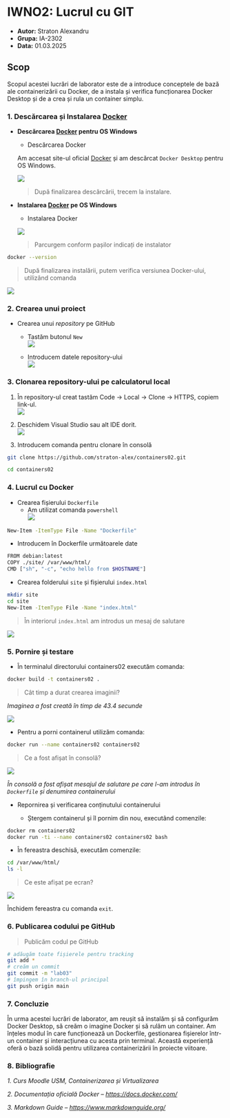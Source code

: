 # IWNO2: Lucrul cu GIT

* **Autor:** Straton Alexandru  
* **Grupa:** IA-2302  
* **Data:** 01.03.2025  

## Scop
Scopul acestei lucrări de laborator este de a introduce conceptele de bază ale containerizării cu Docker, de a instala și verifica funcționarea Docker Desktop și de a crea și rula un container simplu.

### 1. Descărcarea și Instalarea [Docker](https://www.docker.com/products/docker-desktop/)

- **Descărcarea [Docker](https://www.docker.com/products/docker-desktop/) pentru OS Windows**

  - Descărcarea Docker

  Am accesat site-ul oficial [Docker](https://www.docker.com/products/docker-desktop/) și am descărcat `Docker Desktop` pentru OS Windows.

  ![](images/image.png)  

  > După finalizarea descărcării, trecem la instalare.

- **Instalarea [Docker](https://www.docker.com/products/docker-desktop/) pe OS Windows**

  - Instalarea Docker

  ![](images/Screenshot-2025-03-01-093235.png)  
  
  > Parcurgem conform pașilor indicați de instalator


```bash
docker --version
```

> După finalizarea instalării, putem verifica versiunea Docker-ului, utilizând comanda

![](images/Screenshot-2025-03-01-093931.png)

### 2. Crearea unui proiect
 - Crearea unui *repository* pe GitHub
    - Tastăm butonul `New`  
      ![](images/Screenshot-2025-02-28-214030.png)  

    - Introducem datele repository-ului  
      ![](images/Screenshot-2025-02-28-214056.png)  

### 3. Clonarea repository-ului pe calculatorul local

 1. În repository-ul creat tastăm Code -> Local -> Clone -> HTTPS, copiem link-ul.  
      ![](images/Screenshot-2025-02-28-214117.png)  

 2. Deschidem Visual Studio sau alt IDE dorit.  
      ![](images/Screenshot-2025-02-28-214233.png)  

 3. Introducem comanda pentru clonare în consolă

```bash
git clone https://github.com/straton-alex/containers02.git

cd containers02
```

### 4. Lucrul cu Docker

 - Crearea fișierului `Dockerfile`
    - Am utilizat comanda `powershell`  
      ![](images/Screenshot-2025-02-28-214615)  

```bash
New-Item -ItemType File -Name "Dockerfile"
```

- Introducem în Dockerfile următoarele date

```bash
FROM debian:latest
COPY ./site/ /var/www/html/
CMD ["sh", "-c", "echo hello from $HOSTNAME"]
```

 - Crearea folderului `site` și fișierului `index.html`

 ```bash
mkdir site
cd site
New-Item -ItemType File -Name "index.html"
 ```

> În interiorul `index.html` am introdus un mesaj de salutare

![](images/Screenshot-2025-02-28-214956.png) 


### 5. Pornire și testare

 - În terminalul directorului containers02 executăm comanda:

```bash
docker build -t containers02 .
```

> Cât timp a durat crearea imaginii?

*Imaginea a fost creată în timp de 43.4 secunde*

![](images/Screenshot-2025-02-28-215251.png)

 - Pentru a porni containerul utilizăm comanda:

```bash
docker run --name containers02 containers02
```

> Ce a fost afișat în consolă?

![](images/Screenshot-2025-02-28-215323.png)

*În consolă a fost afișat mesajul de salutare pe care l-am introdus în `Dockerfile` și denumirea containerului*

- Repornirea și verificarea conținutului containerului

  - Ștergem containerul și îl pornim din nou, executând comenzile:

```bash
docker rm containers02
docker run -ti --name containers02 containers02 bash
```

  - În fereastra deschisă, executăm comenzile:

```bash
cd /var/www/html/
ls -l
```

> Ce este afișat pe ecran?

![](images/Screenshot-2025-02-28-215427.png)

Închidem fereastra cu comanda `exit`.

### 6. Publicarea codului pe GitHub

> Publicăm codul pe GitHub

```bash
# adăugăm toate fișierele pentru tracking
git add *
# creăm un commit
git commit -m "lab03"
# împingem în branch-ul principal
git push origin main
```

### 7. Concluzie

În urma acestei lucrări de laborator, am reușit să instalăm și să configurăm Docker Desktop, să creăm o imagine Docker și să rulăm un container. Am înțeles modul în care funcționează un Dockerfile, gestionarea fișierelor într-un container și interacțiunea cu acesta prin terminal. Această experiență oferă o bază solidă pentru utilizarea containerizării în proiecte viitoare.

### 8. Bibliografie

*1. Curs Moodle USM, Containerizarea și Virtualizarea*

*2. Documentația oficială Docker – https://docs.docker.com/*

*3. Markdown Guide – https://www.markdownguide.org/*
